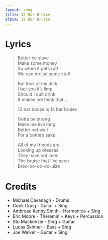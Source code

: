 ```yaml
---
layout: song
title: 12 Bar Bruise
album: 12 Bar Bruise
---
```


# Lyrics

> Better be slave   
> Make some money   
> So when it gets ruff   
> We can bruise some stuff   
>    
> But look at my dick   
> I bet you it’s limp   
> Should I quit drink   
> It makes me think that…   
>    
> 12 bar booze is 12 bar bruise   
>    
> Gotta be strong   
> Make me live long   
> Better not wait   
> For a bottle’s sake   
>    
> All of my friends are   
> Looking up dresses   
> They have not seen   
> The bruise that I’ve seen   
> Broo-oo-oo-oo-uize   

# Credits

* Michael Cavanagh - Drums  
* Cook Craig - Guitar + Sing  
* Ambrose Kenny Smith - Harmonica + Sing  
* Eric Moore - Theremin + Keys + Percussion  
* Stu Mackenzie - Sing + Guitar  
* Lucas Skinner - Bass + Sing  
* Joe Walker - Guitar + Sing  
